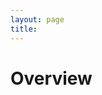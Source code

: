 ```yaml
---
layout: page
title: 
---
```


<style>
.cool {
  background-color: steelblue;
  color: white;
  text-weight: bold;
}
</style>

# Overview


